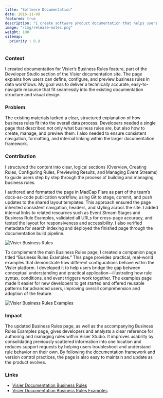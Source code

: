 ```yaml
---
title: "Software Documentation"
date: 2016-11-08
featured: true
description: "I create software product documentation that helps users understand and get the most out of a product. My focus is on clear instructions, intuitive organization, and practical guidance that makes complex features easy to use."
image: "/img/release-notes.png"
weight: 100
sitemap:
  priority : 0.8
---
```

### Context
I created documentation for Visier’s Business Rules feature, part of the Developer Studio section of the Visier documentation site. The page explains how users can define, configure, and preview business rules in data workflows. My goal was to deliver a technically accurate, easy-to-navigate resource that fit seamlessly into the existing documentation structure and visual design.
### Problem
The existing materials lacked a clear, structured explanation of how business rules fit into the overall data process. Developers needed a single page that described not only what business rules are, but also how to create, manage, and preview them. I also needed to ensure consistent navigation, formatting, and internal linking within the larger documentation framework.
### Contribution
I structured the content into clear, logical sections (Overview, Creating Rules, Configuring Rules, Previewing Results, and Managing Event Streams) to guide users step by step through the process of building and managing business rules.

I authored and formatted the page in MadCap Flare as part of the team’s docs-as-code publication workflow, using Git to stage, commit, and push updates to the shared layout templates. This approach ensured the page inherited consistent navigation, headers, and styling across the site. I added internal links to related resources such as Event Stream Stages and Business Rule Examples, validated all URLs for cross-page accuracy, and tested the layout for responsiveness and accessibility. I also verified metadata for search indexing and deployed the finished page through the documentation build pipeline.

![Visier Business Rules](/img/bus-rules.png)

To complement the main Business Rules page, I created a companion page titled “Business Rules Examples.” This page provides practical, real-world examples that demonstrate how different configurations behave within the Visier platform. I developed it to help users bridge the gap between conceptual understanding and practical application—illustrating how rule syntax, conditions, and event triggers work together. The examples page made it easier for new developers to get started and offered reusable patterns for advanced users, improving overall comprehension and adoption of the feature.

![Visier Business Rules Examples](/img/bus-rules-ex.png)
### Impact
The updated Business Rules page, as well as the accompanying Business Rules Examples page, gives developers and analysts a clear reference for authoring and managing rules within Visier Studio. It improves usability by consolidating previously scattered information into one location and reduces support requests by helping users troubleshoot and understand rule behavior on their own. By following the documentation framework and version control practices, the page is also easy to maintain and update as the product evolves.
### Links
* [Visier Documentation Business Rules](https://docs.visier.com/embedded/Studio/data/rules/rules-business.htm)
* [Visier Documentation Business Rules Examples](https://docs.visier.com/embedded/Studio/data/rules/rules-business-examples.htm)
